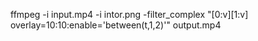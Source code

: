 ffmpeg -i input.mp4 -i intor.png -filter_complex "[0:v][1:v] overlay=10:10:enable='between(t,1,2)'" output.mp4